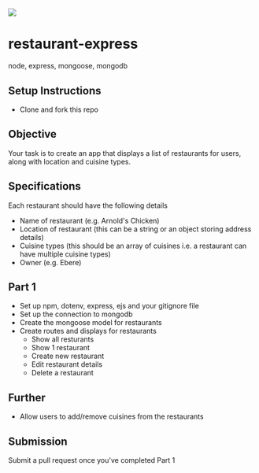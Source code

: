 # ![](https://ga-dash.s3.amazonaws.com/production/assets/logo-9f88ae6c9c3871690e33280fcf557f33.png)

# restaurant-express
node, express, mongoose, mongodb

## Setup Instructions
- Clone and fork this repo

## Objective
Your task is to create an app that displays a list of restaurants for users, along with location and cuisine types.

## Specifications
Each restaurant should have the following details
- Name of restaurant (e.g. Arnold's Chicken)
- Location of restaurant (this can be a string or an object storing address details)
- Cuisine types (this should be an array of cuisines i.e. a restaurant can have multiple cuisine types)
- Owner (e.g. Ebere)

## Part 1
- Set up npm, dotenv, express, ejs and your gitignore file
- Set up the connection to mongodb
- Create the mongoose model for restaurants 
- Create routes and displays for restaurants
  - Show all resturants
  - Show 1 restaurant
  - Create new restaurant
  - Edit restaurant details
  - Delete a restaurant

## Further
- Allow users to add/remove cuisines from the restaurants

## Submission
Submit a pull request once you've completed Part 1

